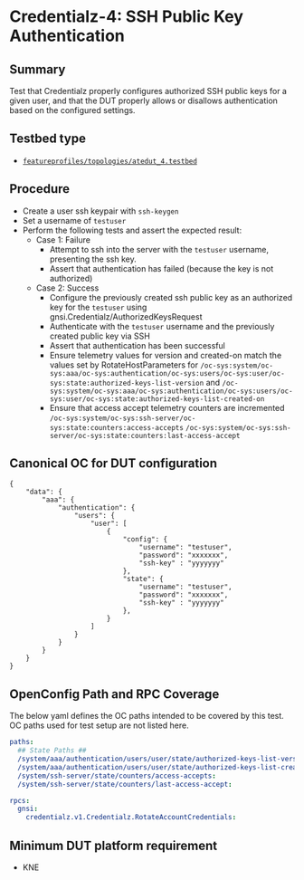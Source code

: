 # Credentialz-4: SSH Public Key Authentication

## Summary

Test that Credentialz properly configures authorized SSH public keys for a given user, and that
the DUT properly allows or disallows authentication based on the configured settings.

## Testbed type
* [`featureprofiles/topologies/atedut_4.testbed`](https://github.com/openconfig/featureprofiles/blob/main/topologies/dut.testbed)

## Procedure

* Create a user ssh keypair with `ssh-keygen`
* Set a username of `testuser`
* Perform the following tests and assert the expected result:
    * Case 1: Failure
        * Attempt to ssh into the server with the `testuser` username, presenting the ssh key.
        * Assert that authentication has failed (because the key is not authorized)
    * Case 2: Success
        * Configure the previously created ssh public key as an authorized key for the
          `testuser` using gnsi.Credentialz/AuthorizedKeysRequest
        * Authenticate with the `testuser` username and the previously created public key via SSH
        * Assert that authentication has been successful
        * Ensure telemetry values for version and created-on match the values set by
          RotateHostParameters for
          `/oc-sys:system/oc-sys:aaa/oc-sys:authentication/oc-sys:users/oc-sys:user/oc-sys:state:authorized-keys-list-version`
          and
          `/oc-sys:system/oc-sys:aaa/oc-sys:authentication/oc-sys:users/oc-sys:user/oc-sys:state:authorized-keys-list-created-on`
        * Ensure that access accept telemetry counters are incremented
          `/oc-sys:system/oc-sys:ssh-server/oc-sys:state:counters:access-accepts`
          `/oc-sys:system/oc-sys:ssh-server/oc-sys:state:counters:last-access-accept`

## Canonical OC for DUT configuration
    {
        "data": {
            "aaa": {
                "authentication": {
                    "users": {
                        "user": [
                            {
                                "config": {
                                    "username": "testuser",
                                    "password": "xxxxxxx",
                                    "ssh-key" : "yyyyyyy"
                                },
                                "state": {
                                    "username": "testuser",
                                    "password": "xxxxxxx",
                                    "ssh-key" : "yyyyyyy"
                                },
                            }
                        ]
                    }
                }
            }
        }
    }
## OpenConfig Path and RPC Coverage

The below yaml defines the OC paths intended to be covered by this test. OC paths used for test setup are not listed here.

```yaml
paths:
  ## State Paths ##
  /system/aaa/authentication/users/user/state/authorized-keys-list-version:
  /system/aaa/authentication/users/user/state/authorized-keys-list-created-on:
  /system/ssh-server/state/counters/access-accepts:
  /system/ssh-server/state/counters/last-access-accept:

rpcs:
  gnsi:
    credentialz.v1.Credentialz.RotateAccountCredentials:
```

## Minimum DUT platform requirement
* KNE

